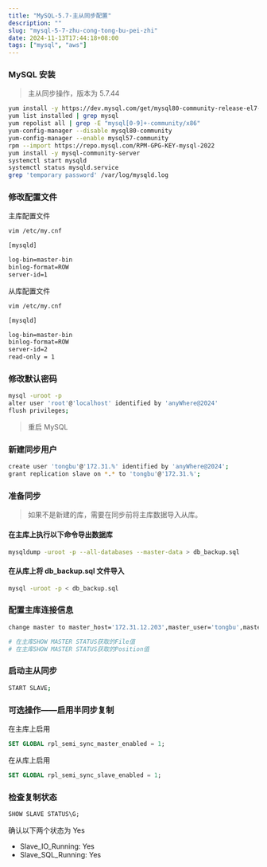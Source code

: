 ```yaml
---
title: "MySQL-5.7-主从同步配置"
description: ""
slug: "mysql-5-7-zhu-cong-tong-bu-pei-zhi"
date: 2024-11-13T17:44:18+08:00
tags: ["mysql", "aws"]
---
```


### MySQL 安装

>主从同步操作，版本为 5.7.44

```bash
yum install -y https://dev.mysql.com/get/mysql80-community-release-el7-3.noarch.rpm
yum list installed | grep mysql
yum repolist all | grep -E "mysql[0-9]+-community/x86"
yum-config-manager --disable mysql80-community
yum-config-manager --enable mysql57-community
rpm --import https://repo.mysql.com/RPM-GPG-KEY-mysql-2022
yum install -y mysql-community-server
systemctl start mysqld
systemctl status mysqld.service
grep 'temporary password' /var/log/mysqld.log
```

### 修改配置文件

主库配置文件

```bash
vim /etc/my.cnf

[mysqld]

log-bin=master-bin
binlog-format=ROW
server-id=1
```

从库配置文件

```bash
vim /etc/my.cnf

[mysqld]

log-bin=master-bin
binlog-format=ROW
server-id=2
read-only = 1
```
### 修改默认密码

```bash
mysql -uroot -p
alter user 'root'@'localhost' identified by 'anyWhere@2024'
flush privileges;
```

>重启 MySQL

### 新建同步用户

```bash
create user 'tongbu'@'172.31.%' identified by 'anyWhere@2024';
grant replication slave on *.* to 'tongbu'@'172.31.%';
```

### 准备同步

> 如果不是新建的库，需要在同步前将主库数据导入从库。


#### 在主库上执行以下命令导出数据库

```bash
mysqldump -uroot -p --all-databases --master-data > db_backup.sql
```

#### 在从库上将 db_backup.sql 文件导入

```bash
mysql -uroot -p < db_backup.sql
```

### 配置主库连接信息

```bash
change master to master_host='172.31.12.203',master_user='tongbu',master_password='anyWhere@2024',master_log_file='master-bin.000001', master_log_pos=613;

# 在主库SHOW MASTER STATUS获取的File值
# 在主库SHOW MASTER STATUS获取的Position值
```

### 启动主从同步

```bash
START SLAVE;
```

### 可选操作——启用半同步复制

在主库上启用

```sql
SET GLOBAL rpl_semi_sync_master_enabled = 1;
```

在从库上启用

```sql
SET GLOBAL rpl_semi_sync_slave_enabled = 1;
```

### 检查复制状态

```sql
SHOW SLAVE STATUS\G;
```

确认以下两个状态为 Yes

- Slave_IO_Running: Yes
- Slave_SQL_Running: Yes